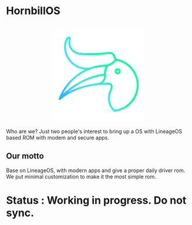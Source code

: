 # HornbillOS
[<center><img src="assets/hornbill_alt.png" height="250px" width="250px;"/></center>](https://github.com/HornbillOS)
-------------

Who are we?
Just two people's interest to bring up a OS with LineageOS based ROM with modem and secure apps.

Our motto
---------
Base on LineageOS, with modern apps and give a proper daily driver rom.
We put minimal customization to make it the most simple rom.


 # Status : Working in progress. Do not sync.
